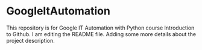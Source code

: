 # GoogleItAutomation
This repository is for Google IT Automation with Python course Introduction to Github. 
I am editing the README file. Adding some more details about the project description.
